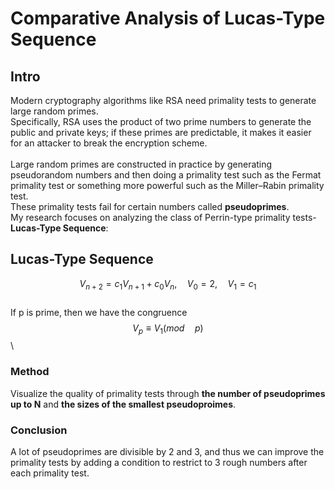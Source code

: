 # Comparative Analysis of Lucas-Type Sequence
## Intro
Modern cryptography algorithms like RSA need primality tests to generate large random primes.\
Specifically, RSA uses the product of two prime numbers to generate the public and private keys; if these primes are predictable, it makes it easier for an attacker to break the encryption scheme.\
\
Large random primes are constructed in practice by generating pseudorandom numbers and then doing a primality test such as the Fermat primality test or something more powerful such as the Miller–Rabin primality test.\
These primality tests fail for certain numbers called **pseudoprimes**.\
My research focuses on analyzing the class of Perrin-type primality tests- **Lucas-Type Sequence**:

## Lucas-Type Sequence
$$V_{n+2} = c_1 V_{n+1} + c_0 V_{n}, \quad V_{0} = 2, \quad V_{1} = c_1$$\
If p is prime, then we have the congruence $$V_{p}\equiv V_{1}(mod\quad p)$$
\
### Method 
Visualize the quality of primality tests through **the number of pseudoprimes up to N** and **the sizes of the smallest pseudoproimes**.
### Conclusion
A lot of pseudoprimes are divisible by 2 and 3, and thus we can improve the primality tests by adding a condition to restrict to 3 rough numbers after each primality test.
